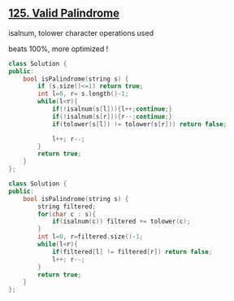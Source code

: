 ## [125. Valid Palindrome](https://leetcode.com/problems/valid-palindrome/)

isalnum, tolower character operations used

beats 100%, more optimized !
```cpp
class Solution {
public:
    bool isPalindrome(string s) {
        if (s.size()<=1) return true;
        int l=0, r= s.length()-1;
        while(l<r){
            if(!isalnum(s[l])){l++;continue;}
            if(!isalnum(s[r])){r--;continue;}
            if(tolower(s[l]) != tolower(s[r])) return false;

            l++; r--;
        }
        return true;
    }
};
```
```cpp
class Solution {
public:
    bool isPalindrome(string s) {
        string filtered;
        for(char c : s){
            if(isalnum(c)) filtered += tolower(c);
        }
        int l=0, r=filtered.size()-1;
        while(l<r){
            if(filtered[l] != filtered[r]) return false;
            l++; r--;
        }
        return true;
    }
};
```

